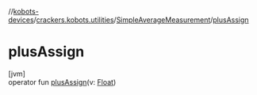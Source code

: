//[kobots-devices](../../../index.md)/[crackers.kobots.utilities](../index.md)/[SimpleAverageMeasurement](index.md)/[plusAssign](plus-assign.md)

# plusAssign

[jvm]\
operator fun [plusAssign](plus-assign.md)(v: [Float](https://kotlinlang.org/api/latest/jvm/stdlib/kotlin/-float/index.html))
